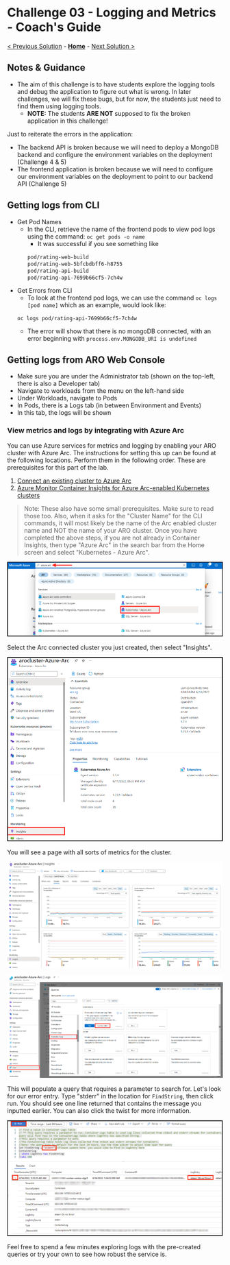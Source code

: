 # Challenge 03 - Logging and Metrics - Coach's Guide 

[< Previous Solution](./Solution-02.md) - **[Home](./README.md)** - [Next Solution >](./Solution-04.md)

## Notes & Guidance
- The aim of this challenge is to have students explore the logging tools and debug the application to figure out what is wrong. In later challenges, we will fix these bugs, but for now, the students just need to find them using logging tools.
  - **NOTE:** The students **ARE NOT** supposed to fix the broken application in this challenge!

Just to reiterate the errors in the application:
  - The backend API is broken because we will need to deploy a MongoDB backend and configure the environment variables on the deployment (Challenge 4 & 5)
  - The frontend application is broken because we will need to configure our environment variables on the deployment to point to our backend API (Challenge 5)

## Getting logs from CLI
- Get Pod Names
  - In the CLI, retrieve the name of the frontend pods to view pod logs using the command:
  `oc get pods -o name`
    - It was successful if you see something like
    ```
    pod/rating-web-build
    pod/rating-web-5bfcbdbff6-h8755
    pod/rating-api-build
    pod/rating-api-7699b66cf5-7ch4w 
    ```
- Get Errors from CLI
  - To look at the frontend pod logs, we can use the command `oc logs [pod name]` which as an example, would look like:
  ```
  oc logs pod/rating-api-7699b66cf5-7ch4w 
  ```
  - The error will show that there is no mongoDB connected, with an error beginning with `process.env.MONGODB_URI is undefined`

## Getting logs from ARO Web Console
- Make sure you are under the Administrator tab (shown on the top-left, there is also a Developer tab)
- Navigate to workloads from the menu on the left-hand side
- Under Workloads, navigate to Pods
- In Pods, there is a Logs tab (in between Environment and Events)
- In this tab, the logs will be shown

### View metrics and logs by integrating with Azure Arc
You can use Azure services for metrics and logging by enabling your ARO cluster with Azure Arc. The instructions for setting this up can be found at the following locations. Perform them in the following order. These are prerequisites for this part of the lab.

1. [Connect an existing cluster to Azure Arc](https://docs.microsoft.com/en-us/azure/azure-arc/kubernetes/quickstart-connect-cluster?tabs=azure-cli)
1. [Azure Monitor Container Insights for Azure Arc-enabled Kubernetes clusters](https://docs.microsoft.com/en-us/azure/azure-monitor/containers/container-insights-enable-arc-enabled-clusters?toc=%2Fazure%2Fazure-arc%2Fkubernetes%2Ftoc.json&bc=%2Fazure%2Fazure-arc%2Fkubernetes%2Fbreadcrumb%2Ftoc.json)

> Note: These also have some small prerequisites. Make sure to read those too. Also, when it asks for the "Cluster Name" for the CLI commands, it will most likely be the name of the Arc enabled cluster name and NOT the name of your ARO cluster.
Once you have completed the above steps, if you are not already in Container Insights, then type "Azure Arc" in the search bar from the Home screen and select "Kubernetes - Azure Arc".

![arckubernetes](Solutions/Resources/Images/1-searcharc.png)

Select the Arc connected cluster you just created, then select "Insights".

![arcclusterselect](Solutions/Resources/Images/2-arcselect.png)

You will see a page with all sorts of metrics for the cluster.

![clustermetrics](Solutions/Resources/Images/3-clustermetrics.png)

![containerlogs](Solutions/Resources/Images/4-containerlogs.png)

This will populate a query that requires a parameter to search for. Let's look for our error entry. Type "stderr" in the location for `FindString`, then click run.  You should see one line returned that contains the message you inputted earlier. You can also click the twist for more information.

![getmessage](Solutions/Resources/Images/5-getlogmessage.png)

Feel free to spend a few minutes exploring logs with the pre-created queries or try your own to see how robust the service is.